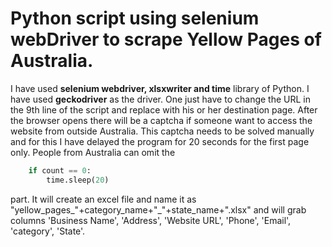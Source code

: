 # Python script using selenium webDriver to scrape Yellow Pages of Australia.

I have used **selenium webdriver, xlsxwriter and time** library of Python. I have used **geckodriver** as the driver. One just have to change the URL in the 9th line of the script and replace with his or her destination page. After the browser opens there will be a captcha if someone want to access the website from outside Australia. This captcha needs to be solved manually and for this I have delayed the program for 20 seconds for the first page only. People from Australia can omit the
``` python
    if count == 0:
        time.sleep(20)
```
part. It will create an excel file and name it as "yellow_pages_"+category_name+"_"+state_name+".xlsx" and will grab columns 'Business Name', 'Address', 'Website URL', 'Phone', 'Email', 'category', 'State'.
